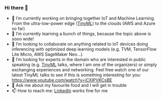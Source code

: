 ### Hi there 👋

- 🔭 I’m currently working on bringing together IoT and Machine Learning. From the ultra-low-power edge ([TinyML](https://www.meetup.com/tinyML-Enabling-low-Power-ML-at-the-edge-Stuttgart-Germany/)) to the clouds (AWS and Azure so far)
- 🌱 I’m currently learning a bunch of things, because the topic above is sooo wide!
- 👯 I’m looking to collaborate on anything related to IoT devices doing inferencing with optimized deep learning models (e.g. TVM, TensorFlow Lite Micro, AWS SageMaker Neo...)
- 🤔 I’m looking for experts in the domain who are interested in public speaking (e.g. [TinyML](https://www.meetup.com/tinyML-Enabling-low-Power-ML-at-the-edge-Stuttgart-Germany/) talks, where I am one of the organizers) or simply exchanging experiences and networking. Feel free watch one of our latest TinyML talks to see if this is something interesting for you: https://www.youtube.com/watch?v=iCXlPVKCsBE
- 💬 Ask me about my favourite food and I will get in trouble
- 📫 How to reach me: [LinkedIn](https://www.linkedin.com/in/carloshvp) works fine for me

<!--
**carloshvp/carloshvp** is a ✨ _special_ ✨ repository because its `README.md` (this file) appears on your GitHub profile.

Here are some ideas to get you started:

- 🔭 I’m currently working on ...
- 🌱 I’m currently learning ...
- 👯 I’m looking to collaborate on ...
- 🤔 I’m looking for help with ...
- 💬 Ask me about ...
- 📫 How to reach me: ...
- 😄 Pronouns: ...
- ⚡ Fun fact: ...
-->
